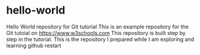 # hello-world
Hello World repository for Git tutorial
This is an example repository for the Git tutoial on https://www.w3schools.com
This repository is built step by step in the tutorial.
This is the repository I prepared while I am exploring and learning github
restart

